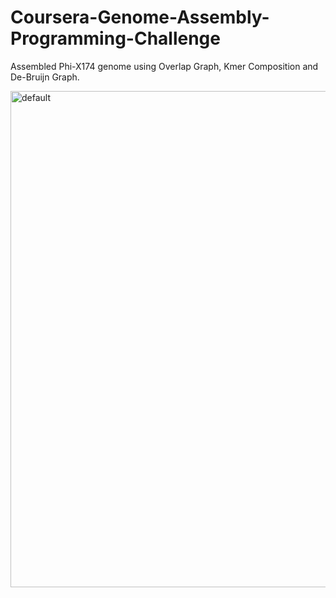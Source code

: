 # Coursera-Genome-Assembly-Programming-Challenge
Assembled Phi-X174 genome using Overlap Graph, Kmer Composition and De-Bruijn Graph.

<img width="794" alt="default" src="https://user-images.githubusercontent.com/33269462/44305590-1b413b00-a349-11e8-8839-915bfda8b2af.png">
